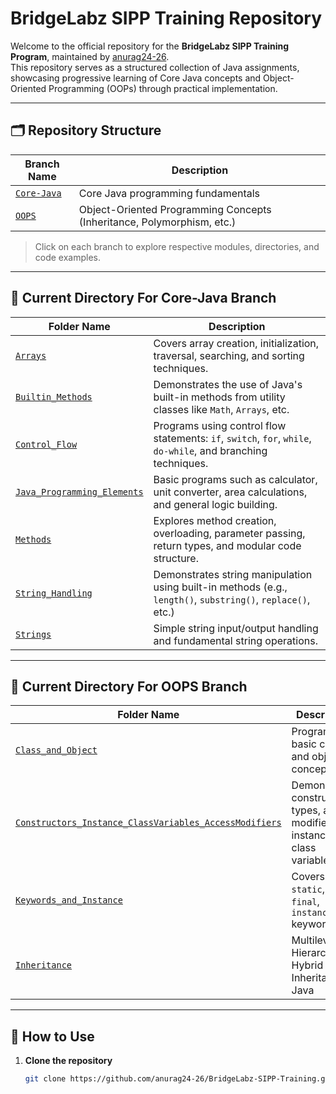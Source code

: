 # BridgeLabz SIPP Training Repository

Welcome to the official repository for the **BridgeLabz SIPP Training Program**, maintained by [anurag24-26](https://github.com/anurag24-26).  
This repository serves as a structured collection of Java assignments, showcasing progressive learning of Core Java concepts and Object-Oriented Programming (OOPs) through practical implementation.

---

## 🗂️ Repository Structure

| Branch Name                                                                           | Description                                                            |
| ------------------------------------------------------------------------------------- | ---------------------------------------------------------------------- |
| [`Core-Java`](https://github.com/anurag24-26/BridgeLabz-SIPP-Training/tree/Core-Java) | Core Java programming fundamentals                                     |
| [`OOPS`](https://github.com/anurag24-26/BridgeLabz-SIPP-Training/tree/OOPS)           | Object-Oriented Programming Concepts (Inheritance, Polymorphism, etc.) |

> Click on each branch to explore respective modules, directories, and code examples.

---

## 📂 Current Directory For Core-Java Branch

| Folder Name                                                                                                                     | Description                                                                                                   |
| ------------------------------------------------------------------------------------------------------------------------------- | ------------------------------------------------------------------------------------------------------------- |
| [`Arrays`](https://github.com/anurag24-26/BridgeLabz-SIPP-Training/tree/Core-Java/Arrays)                                       | Covers array creation, initialization, traversal, searching, and sorting techniques.                          |
| [`Builtin_Methods`](https://github.com/anurag24-26/BridgeLabz-SIPP-Training/tree/Core-Java/Builtin_Methods)                     | Demonstrates the use of Java's built-in methods from utility classes like `Math`, `Arrays`, etc.              |
| [`Control_Flow`](https://github.com/anurag24-26/BridgeLabz-SIPP-Training/tree/Core-Java/Control_Flow)                           | Programs using control flow statements: `if`, `switch`, `for`, `while`, `do-while`, and branching techniques. |
| [`Java_Programming_Elements`](https://github.com/anurag24-26/BridgeLabz-SIPP-Training/tree/Core-Java/Java_Programming_Elements) | Basic programs such as calculator, unit converter, area calculations, and general logic building.             |
| [`Methods`](https://github.com/anurag24-26/BridgeLabz-SIPP-Training/tree/Core-Java/Methods)                                     | Explores method creation, overloading, parameter passing, return types, and modular code structure.           |
| [`String_Handling`](https://github.com/anurag24-26/BridgeLabz-SIPP-Training/tree/Core-Java/String_Handling)                     | Demonstrates string manipulation using built-in methods (e.g., `length()`, `substring()`, `replace()`, etc.)  |
| [`Strings`](https://github.com/anurag24-26/BridgeLabz-SIPP-Training/tree/Core-Java/Strings)                                     | Simple string input/output handling and fundamental string operations.                                        |

---

## 📂 Current Directory For OOPS Branch

| Folder Name                                                                                                                                                                      | Description                                                                   |
| -------------------------------------------------------------------------------------------------------------------------------------------------------------------------------- | ----------------------------------------------------------------------------- |
| [`Class_and_Object`](https://github.com/anurag24-26/BridgeLabz-SIPP-Training/tree/OOPS/Class_and_Object)                                                                         | Programs on basic class and object concepts                                   |
| [`Constructors_Instance_ClassVariables_AccessModifiers`](https://github.com/anurag24-26/BridgeLabz-SIPP-Training/tree/OOPS/Constructors_Instance_ClassVariables_AccessModifiers) | Demonstrates constructor types, access modifiers, instance vs class variables |
| [`Keywords_and_Instance`](https://github.com/anurag24-26/BridgeLabz-SIPP-Training/tree/OOPS/Keywords_and_Instance)                                                               | Covers `static`, `this`, `final`, `instanceof` keywords                       |
| [`Inheritance`](https://github.com/anurag24-26/BridgeLabz-SIPP-Training/tree/OOPS/Inheritance)                                                                                   | Multilevel, Hierarchical, Hybrid Inheritance in Java                          |

---

## 📘 How to Use

1. **Clone the repository**
   ```bash
   git clone https://github.com/anurag24-26/BridgeLabz-SIPP-Training.git
   ```
